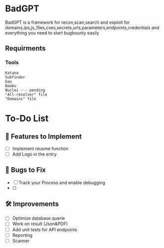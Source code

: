 # BadGPT
BadGPT is a framework for recon,scan,search and exploit for domains,ips,js_files,cves,secrets,urls,parameters,endpoints,credentials and everything you need to start bugbounty easily 

## Requirments
### Tools 
```
Katana
Subfinder 
Gau
Naabu
Nuclei --- pending
"All-resolver" file
"Domains" file 
```
# To-Do List

## 🚀 Features to Implement
- [ ] Implement reusme function
- [ ] Add Logo in the entry 

## 🐞 Bugs to Fix
- [ ] Track your Process and enable debugging 
- [ ] 

## 🛠️ Improvements
- [ ] Optimize database querie
- [ ] Work on result (Json&PDF)
- [ ] Add unit tests for API endpoints
- [ ] Reporting
- [ ] Scanner
